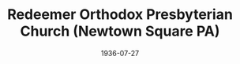 ---
date: &id001 1936-07-27
end_date: null
location:
  address: null
  city: Newtown Square
  state: PA
minister:
- end: 1940-01-01
  name: Charles Schauffele
  start: 1937-01-01
  type: Pastor
- end: 1943-01-01
  name: Thomas Cooper
  start: 1941-01-01
  type: Pastor
- end: 1958-01-01
  name: G. Travers Sloyer
  start: 1954-01-01
  type: Pastor
ministers:
- Charles Schauffele
- Thomas Cooper
- G. Travers Sloyer
name: Redeemer Orthodox Presbyterian Church
names:
- end: 1963-05-27
  name: Redeemer Orthodox Presbyterian Church
  start: 1936-07-27
origination_date: *id001
raw_data: "PA Newtown Square\nRedeemer Orthodox Presbyterian Church  (July 27, 1936\u2013\
  May 27, 1963)\nPastors: Charles Schauffele, 1937\u201340\nThomas Cooper, 1941\u2013\
  43\nG. Travers Sloyer, 1954\u201358"
states:
- PA
status:
  active: false
  end_date: null
  reason: null
  received_from: null
  withdrawal_to: null
title: Redeemer Orthodox Presbyterian Church (Newtown Square PA)
year_established:
- 1936

---